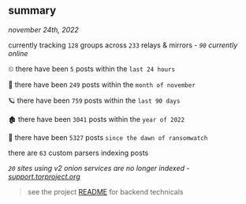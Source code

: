 
## summary
_november 24th, 2022_

currently tracking `128` groups across `233` relays & mirrors - _`90` currently online_

⏲ there have been `5` posts within the `last 24 hours`

🦈 there have been `249` posts within the `month of november`

🪐 there have been `759` posts within the `last 90 days`

🏚 there have been `3041` posts within the `year of 2022`

🦕 there have been `5327` posts `since the dawn of ransomwatch`

there are `63` custom parsers indexing posts

_`20` sites using v2 onion services are no longer indexed - [support.torproject.org](https://support.torproject.org/onionservices/v2-deprecation/)_

> see the project [README](https://github.com/joshhighet/ransomwatch#ransomwatch--) for backend technicals
